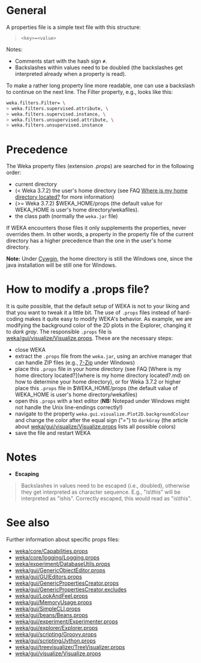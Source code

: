 

# General
A properties file is a simple text file with this structure:

> `<key>=<value>`

Notes:

* Comments start with the hash sign `#`.
* Backslashes within values need to be doubled (the backslashes get interpreted already when a property is read).

To make a rather long property line more readable, one can use a backslash to continue on the next line. The Filter property, e.g., looks like this:

```bash
weka.filters.Filter= \
> weka.filters.supervised.attribute, \
> weka.filters.supervised.instance, \
> weka.filters.unsupervised.attribute, \
> weka.filters.unsupervised.instance
```

# Precedence
The Weka property files (extension *.props*) are searched for in the following order:

* current directory
* (< Weka 3.7.2) the user's home directory (see FAQ [Where is my home directory located?](faqs/home_directory_location.md) for more information)
* (>= Weka 3.7.2) $WEKA_HOME/props (the default value for WEKA_HOME is user's home directory/wekafiles).
* the class path (normally the `weka.jar` file) 

If WEKA encounters those files it only supplements the properties, never overrides them. In other words, a property in the property file of the current directory has a higher precedence than the one in the user's home directory.

**Note:** Under [Cywgin](http://cygwin.com/), the home directory is still the Windows one, since the java installation will be still one for Windows.

# How to modify a .props file?
It is quite possible, that the default setup of WEKA is not to your liking and that you want to tweak it a little bit. The use of `.props` files instead of hard-coding makes it quite easy to modify WEKA's behavior. As example, we are modifying the background color of the 2D plots in the Explorer, changing it to *dark gray*. The responsible `.props` file is [weka/gui/visualize/Visualize.props](weka_gui_visualize_visualize.props.md).
These are the necessary steps:

* close WEKA
* extract the `.props` file from the `weka.jar`, using an archive manager that can handle ZIP files (e.g., [7-Zip](http://7-zip.org/) under Windows)
* place this `.props` file in your home directory (see FAQ [Where is my home directory located?](where is my home directory located?.md) on how to determine your home directory), or for Weka 3.7.2 or higher place this `.props` file in $WEKA_HOME/props (the default value of WEKA_HOME is user's home directory/wekafiles)
* open this `.props` with a text editor (**NB:** Notepad under Windows might not handle the Unix line-endings correctly!)
* navigate to the property `weka.gui.visualize.Plot2D.backgroundColour` and change the color after the equal sign ("=") to `darkGray` (the article about [weka/gui/visualize/Visualize.props](weka_gui_visualize_visualize.props.md) lists all possible colors)
* save the file and restart WEKA

# Notes
* **Escaping**
> Backslashes in values need to be escaped (i.e., doubled), otherwise they get interpreted as character sequence.
> E.g., "is\this" will be interpreted as "is<TAB>his". Correctly escaped, this would read as "is\\this".

# See also
Further information about specific props files:

* [weka/core/Capabilities.props](weka_core_capabilities.props.md)
* [weka/core/logging/Logging.props](weka_core_logging_logging.props.md)
* [weka/experiment/DatabaseUtils.props](weka_experiment_database_utils.props.md)
* [weka/gui/GenericObjectEditor.props](weka_gui_generic_object_editor.props.md)
* [weka/gui/GUIEditors.props](weka_gui_gui_editors.props.md)
* [weka/gui/GenericPropertiesCreator.props](weka_gui_generic_properties_creator.props.md)
* [weka/gui/GenericPropertiesCreator.excludes](weka_gui_generic_properties_creator.excludes.md)
* [weka/gui/LookAndFeel.props](weka_gui_look_and_feel.props.md)
* [weka/gui/MemoryUsage.props](weka_gui_memory_usage.props.md)
* [weka/gui/SimpleCLI.props](weka_gui_simple_cli.props.md)
* [weka/gui/beans/Beans.props](weka_gui_beans_beans.props.md)
* [weka/gui/experiment/Experimenter.props](weka_gui_experiment_experimenter.props.md)
* [weka/gui/explorer/Explorer.props](weka_gui_explorer_explorer.props.md)
* [weka/gui/scripting/Groovy.props](weka_gui_scripting_groovy.props.md)
* [weka/gui/scripting/Jython.props](weka_gui_scripting_jython.props.md)
* [weka/gui/treevisualizer/TreeVisualizer.props](weka_gui_tree_visualizer_tree_visualizes.props.md)
* [weka/gui/visualize/Visualize.props](weka_gui_visualize_visualize.props.md)
